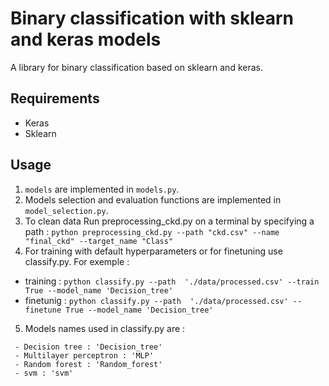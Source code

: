 # Binary classification with sklearn and keras models

A library for binary classification based on sklearn and keras.


## Requirements
- Keras
- Sklearn 

## Usage
1. ` models ` are implemented in `models.py`.
2. Models selection and evaluation functions are implemented in `model_selection.py`.
3. To clean data Run preprocessing_ckd.py on a terminal by specifying a path :
`python preprocessing_ckd.py --path "ckd.csv" --name "final_ckd" --target_name "Class"`
4. For training with default hyperparameters or for finetuning use classify.py. For exemple :
- training : `python classify.py --path  './data/processed.csv' --train True --model_name 'Decision_tree'` 
- finetunig : `python classify.py --path  './data/processed.csv' --finetune True --model_name 'Decision_tree'`
5. Models names used in classify.py are : 
```
 - Decision tree : 'Decision_tree'
 - Multilayer perceptron : 'MLP'
 - Random forest : 'Random_forest'
 - svm : 'svm'

```




